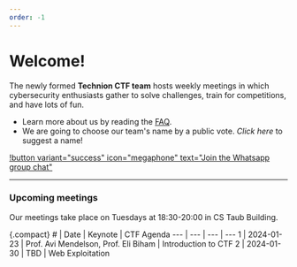 ```yaml
---
order: -1
---
```


# Welcome!

The newly formed **Technion CTF team** hosts weekly meetings in which cybersecurity enthusiasts gather to solve challenges, train for competitions, and have lots of fun.

- Learn more about us by reading the [FAQ](faq.md).
- We are going to choose our team's name by a public vote. _Click here_ to suggest a name!

[!button variant="success" icon="megaphone" text="Join the Whatsapp group chat"](https://chat.whatsapp.com/BC5nhbQhlhv4NoOBVStjET)

---

### Upcoming meetings

Our meetings take place on Tuesdays at 18:30-20:00 in CS Taub Building.

{.compact}
\# | Date   | Keynote | CTF Agenda 
--- | ---    | ---     | ---
1 | 2024-01-23 | Prof. Avi Mendelson, Prof. Eli Biham | Introduction to CTF
2 | 2024-01-30 | TBD | Web Exploitation